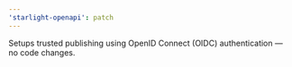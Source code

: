```yaml
---
'starlight-openapi': patch
---
```


Setups trusted publishing using OpenID Connect (OIDC) authentication — no code changes.
